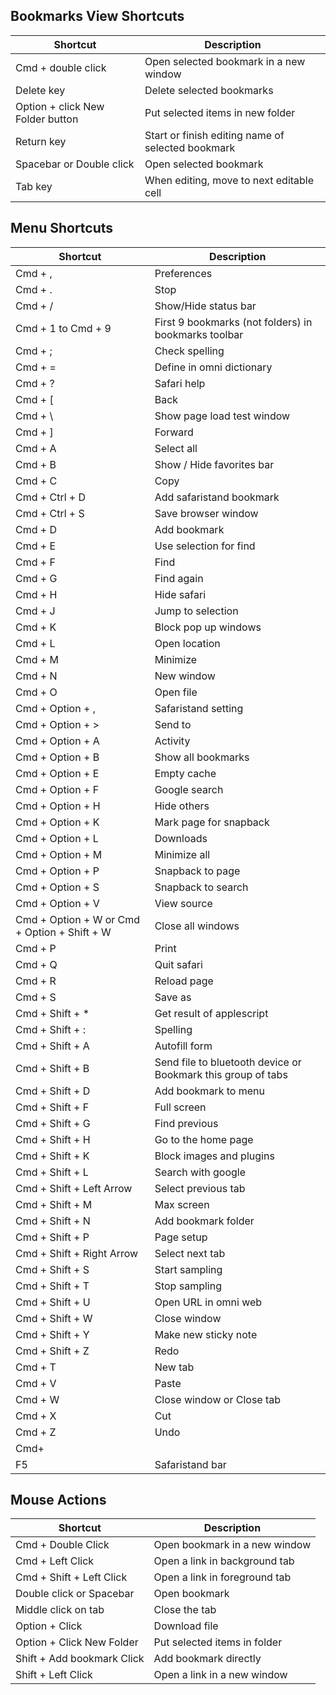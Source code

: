 ## Bookmarks View Shortcuts
Shortcut | Description
------------ | -------------
Cmd + double click | Open selected bookmark in a new window | 
Delete key | Delete selected bookmarks | 
Option + click New Folder button | Put selected items in new folder | 
Return key | Start or finish editing name of selected bookmark | 
Spacebar or Double click | Open selected bookmark | 
Tab key | When editing, move to next editable cell | 

## Menu Shortcuts
Shortcut | Description
------------ | -------------
Cmd + , | Preferences | 
Cmd + . | Stop | 
Cmd + / | Show/Hide status bar | 
Cmd + 1 to Cmd + 9 | First 9 bookmarks (not folders) in bookmarks toolbar | 
Cmd + ; | Check spelling | 
Cmd + = | Define in omni dictionary | 
Cmd + ? | Safari help | 
Cmd + [ | Back | 
Cmd + \ | Show page load test window | 
Cmd + ] | Forward | 
Cmd + A | Select all | 
Cmd + B | Show / Hide favorites bar | 
Cmd + C | Copy | 
Cmd + Ctrl + D | Add safaristand bookmark | 
Cmd + Ctrl + S | Save browser window | 
Cmd + D | Add bookmark | 
Cmd + E | Use selection for find | 
Cmd + F | Find | 
Cmd + G | Find again | 
Cmd + H | Hide safari | 
Cmd + J | Jump to selection | 
Cmd + K | Block pop up windows | 
Cmd + L | Open location | 
Cmd + M | Minimize | 
Cmd + N | New window | 
Cmd + O | Open file | 
Cmd + Option + , | Safaristand setting | 
Cmd + Option + > | Send to | 
Cmd + Option + A | Activity | 
Cmd + Option + B | Show all bookmarks | 
Cmd + Option + E | Empty cache | 
Cmd + Option + F | Google search | 
Cmd + Option + H | Hide others | 
Cmd + Option + K | Mark page for snapback | 
Cmd + Option + L | Downloads | 
Cmd + Option + M | Minimize all | 
Cmd + Option + P | Snapback to page | 
Cmd + Option + S | Snapback to search | 
Cmd + Option + V | View source | 
Cmd + Option + W or Cmd + Option + Shift + W | Close all windows | 
Cmd + P | Print | 
Cmd + Q | Quit safari | 
Cmd + R | Reload page | 
Cmd + S | Save as | 
Cmd + Shift + * | Get result of applescript | 
Cmd + Shift + : | Spelling | 
Cmd + Shift + A | Autofill form | 
Cmd + Shift + B | Send file to bluetooth device or Bookmark this group of tabs | 
Cmd + Shift + D | Add bookmark to menu | 
Cmd + Shift + F | Full screen | 
Cmd + Shift + G | Find previous | 
Cmd + Shift + H | Go to the home page | 
Cmd + Shift + K | Block images and plugins | 
Cmd + Shift + L | Search with google | 
Cmd + Shift + Left Arrow | Select previous tab | 
Cmd + Shift + M | Max screen | 
Cmd + Shift + N | Add bookmark folder | 
Cmd + Shift + P | Page setup | 
Cmd + Shift + Right Arrow | Select next tab | 
Cmd + Shift + S | Start sampling | 
Cmd + Shift + T | Stop sampling | 
Cmd + Shift + U | Open URL in omni web | 
Cmd + Shift + W | Close window | 
Cmd + Shift + Y | Make new sticky note | 
Cmd + Shift + Z | Redo | 
Cmd + T | New tab | 
Cmd + V | Paste | 
Cmd + W | Close window or Close tab | 
Cmd + X | Cut | 
Cmd + Z | Undo | 
Cmd+| | Show/Hide address bar | 
F5 | Safaristand bar | 

## Mouse Actions
Shortcut | Description
------------ | -------------
Cmd + Double Click | Open bookmark in a new window | 
Cmd + Left Click | Open a link in background tab | 
Cmd + Shift + Left Click | Open a link in foreground tab | 
Double click or Spacebar | Open bookmark | 
Middle click on tab | Close the tab | 
Option + Click | Download file | 
Option + Click New Folder | Put selected items in folder | 
Shift + Add bookmark Click | Add bookmark directly | 
Shift + Left Click | Open a link in a new window | 
